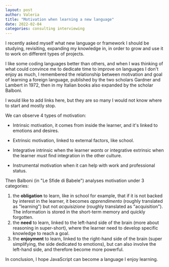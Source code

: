 ```yaml
---
layout: post
author: Valeria
title: "Motivation when learning a new language"
date: 2022-02-04
categories: consulting interviewing
---
```

I recently asked myself what new language or framework I should be studying,
revisiting, expanding my knowledge in, in order to grow and use it to work
on different types of projects.

I like some coding languages better than others, and when I was thinking of what
could convince me to dedicate time to improve on languages I don't enjoy as
much, I remembered the relationship between motivation and goal of learning
a foreign language, published by the two scholars Gardner and Lambert in 1972,
then in my Italian books also expanded by the scholar Balboni.

I would like to add links here, but they are so many I would not know where to
start and mostly stop.

We can observe 4 types of motivation:
- Intrinsic motivation, it comes from inside the learner, and it's linked to
  emotions and desires.

- Extrinsic motivation, linked to external factors, like school.

- Integrative intrinsic when the learner _wants_ or integrative extrinsic when the
  learner _must_ find integration in the other culture.

- Instrumental motivation when it can help with work and professional status.


Then Balboni (in "Le Sfide di Babele") analyses motivation under 3 categories:
1. the **obligation** to learn, like in school for example, that if it is not backed
   by interest in the learner, it becomes _apprendimento_ (roughly translated as
   "learning") but not _acquisizione_ (roughly translated as "acquisition").
   The information is stored in the short-term memory and quickly forgotten.
2. the **need** to learn, linked to the left-hand side of the brain (more about
   reasoning in super-short), where the learner need to develop specific knowledge
   to reach a goal.
3. the **enjoyment** to learn, linked to the right-hand side of the brain (super
   simplifying, the side dedicated to emotions), but can also involve the left-hand
   side, and therefore become more powerful.

In conclusion, I hope JavaScript can become a language I enjoy learning.
